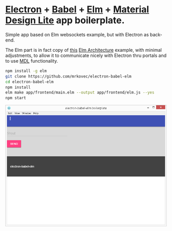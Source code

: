# [Electron](http://electron.atom.io/)  + [Babel](https://babeljs.io/)  + [Elm](http://elm-lang.org/)  + [Material Design Lite](https://getmdl.io/) app boilerplate.

Simple app based on Elm websockets example, but with Electron as back-end. 

The Elm part is in fact copy of [this](https://github.com/evancz/elm-architecture-tutorial/blob/master/examples/7-websockets.elm) [Elm Architecture](https://github.com/evancz/elm-architecture-tutorial/) example, with minimal adjustments, to allow it to communicate nicely with Electron thru portals and to use [MDL](https://getmdl.io/) functionality.

```bash
npm install -g elm
git clone https://github.com/mrkovec/electron-babel-elm
cd electron-babel-elm
npm install
elm make app/frontend/main.elm --output app/frontend/elm.js --yes
npm start
```

![Alt text](https://github.com/mrkovec/electron-babel-elm/raw/master/screen.png "screenshot")

